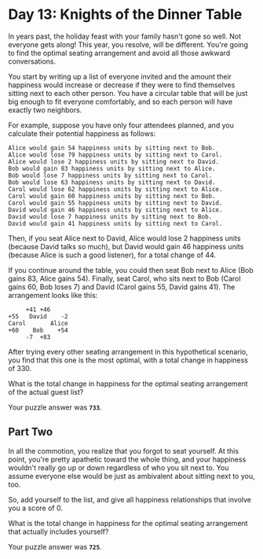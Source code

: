 # Day 13: Knights of the Dinner Table

In years past, the holiday feast with your family hasn't gone so well.
Not everyone gets along! This year, you resolve, will be different.
You're going to find the optimal seating arrangement and avoid all
those awkward conversations.

You start by writing up a list of everyone invited and the amount
their happiness would increase or decrease if they were to find
themselves sitting next to each other person. You have a circular
table that will be just big enough to fit everyone comfortably, and so
each person will have exactly two neighbors.

For example, suppose you have only four attendees planned, and you
calculate their potential happiness as follows:

```
Alice would gain 54 happiness units by sitting next to Bob.
Alice would lose 79 happiness units by sitting next to Carol.
Alice would lose 2 happiness units by sitting next to David.
Bob would gain 83 happiness units by sitting next to Alice.
Bob would lose 7 happiness units by sitting next to Carol.
Bob would lose 63 happiness units by sitting next to David.
Carol would lose 62 happiness units by sitting next to Alice.
Carol would gain 60 happiness units by sitting next to Bob.
Carol would gain 55 happiness units by sitting next to David.
David would gain 46 happiness units by sitting next to Alice.
David would lose 7 happiness units by sitting next to Bob.
David would gain 41 happiness units by sitting next to Carol.
```

Then, if you seat Alice next to David, Alice would lose 2 happiness
units (because David talks so much), but David would gain 46 happiness
units (because Alice is such a good listener), for a total change of
44.

If you continue around the table, you could then seat Bob next to
Alice (Bob gains 83, Alice gains 54). Finally, seat Carol, who sits
next to Bob (Carol gains 60, Bob loses 7) and David (Carol gains 55,
David gains 41). The arrangement looks like this:

```
     +41 +46
+55   David    -2
Carol       Alice
+60    Bob    +54
     -7  +83
```

After trying every other seating arrangement in this hypothetical
scenario, you find that this one is the most optimal, with a total
change in happiness of 330.

What is the total change in happiness for the optimal seating
arrangement of the actual guest list?

Your puzzle answer was **`733`**.

## Part Two

In all the commotion, you realize that you forgot to seat yourself. At
this point, you're pretty apathetic toward the whole thing, and your
happiness wouldn't really go up or down regardless of who you sit next
to. You assume everyone else would be just as ambivalent about sitting
next to you, too.

So, add yourself to the list, and give all happiness relationships
that involve you a score of 0.

What is the total change in happiness for the optimal seating
arrangement that actually includes yourself?

Your puzzle answer was **`725`**.
